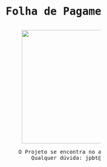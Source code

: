 <pre> <h1>               Folha de Pagamento OO📃🔁</h1></pre>

<pre>                                   <img src="https://i.imgur.com/mcU3xnE.gif" align="center" width="300" height="300" /></pre>
<pre>
                                  O Projeto se encontra no arquivo Main.java!!
                                      Qualquer dúvida: jpbt@ic.ufal.br </pre>
